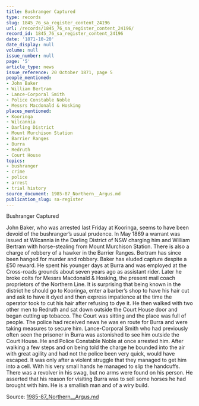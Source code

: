 ```yaml
---
title: Bushranger Captured
type: records
slug: 1845_76_sa_register_content_24196
url: /records/1845_76_sa_register_content_24196/
record_id: 1845_76_sa_register_content_24196
date: '1871-10-20'
date_display: null
volume: null
issue_number: null
page: '5'
article_type: news
issue_reference: 20 October 1871, page 5
people_mentioned:
- John Baker
- William Bertram
- Lance-Corporal Smith
- Police Constable Noble
- Messrs Macdonald & Hosking
places_mentioned:
- Kooringa
- Wilcannia
- Darling District
- Mount Murchison Station
- Barrier Ranges
- Burra
- Redruth
- Court House
topics:
- bushranger
- crime
- police
- arrest
- trial history
source_document: 1985-87_Northern__Argus.md
publication_slug: sa-register
---
```


Bushranger Captured

John Baker, who was arrested last Friday at Kooringa, seems to have been devoid of the bushranger’s usual prudence.  In May 1869 a warrant was issued at Wilcannia in the Darling District of NSW charging him and William Bertram with horse-stealing from Mount Murchison Station.  There is also a charge of robbery of a hawker in the Barrier Ranges.  Bertram has since been hanged for murder and robbery.  Baker has eluded capture despite a £50 reward.  He spent his younger days at Burra and was employed at the Cross-roads grounds about seven years ago as assistant rider.  Later he broke colts for Messrs Macdonald & Hosking, the present mail coach proprietors of the Northern Line.  It is surprising that being known in the district he should go to Kooringa, enter a barber’s shop to have his hair cut and ask to have it dyed and then express impatience at the time the operator took to cut his hair after refusing to dye it.  He then walked with two other men to Redruth and sat down outside the Court House door and began cutting up tobacco.  The Court was sitting and the place was full of people.  The police had received news he was en route for Burra and were taking measures to secure him.  Lance-Corporal Smith who had previously often seen the prisoner in Burra was astonished to see him outside the Court House.  He and Police Constable Noble at once arrested him.  After walking a few steps and on being told the charge he bounded into the air with great agility and had not the police been very quick, would have escaped.  It was only after a violent struggle that they managed to get him into a cell.  With his very small hands he managed to slip the handcuffs.  There was a revolver in his swag, but no arms were found on his person. He asserted that his reason for visiting Burra was to sell some horses he had brought with him.  He is a smallish man and of a wiry build.

Source: [1985-87_Northern__Argus.md](/downloads/markdown/1985-87_Northern__Argus.md)
